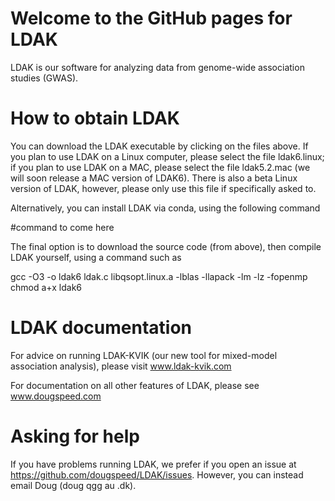 # Welcome to the GitHub pages for LDAK

LDAK is our software for analyzing data from genome-wide association studies (GWAS).

# How to obtain LDAK

You can download the LDAK executable by clicking on the files above. If you plan to use LDAK on a Linux computer, please select the file ldak6.linux; if you plan to use LDAK on a MAC, please select the file ldak5.2.mac (we will soon release a MAC version of LDAK6). There is also a beta Linux version of LDAK, however, please only use this file if specifically asked to.

Alternatively, you can install LDAK via conda, using the following command

#command to come here

The final option is to download the source code (from above), then compile LDAK yourself, using a command such as

gcc -O3 -o ldak6 ldak.c libqsopt.linux.a -lblas -llapack -lm -lz -fopenmp
chmod a+x ldak6

# LDAK documentation

For advice on running LDAK-KVIK (our new tool for mixed-model association analysis), please visit www.ldak-kvik.com

For documentation on all other features of LDAK, please see www.dougspeed.com

# Asking for help

If you have problems running LDAK, we prefer if you open an issue at https://github.com/dougspeed/LDAK/issues. However, you can instead email Doug (doug <at> qgg <dot> au <dot> .dk).
